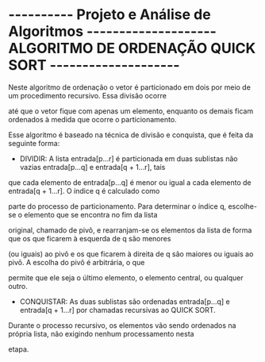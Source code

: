 # ---------- Projeto e Análise de Algoritmos -------------------- ALGORITMO DE ORDENAÇÃO QUICK SORT -------------------- #

Neste algoritmo de ordenação o vetor é particionado em dois por meio de um procedimento recursivo. Essa divisão ocorre

até que o vetor fique com apenas um elemento, enquanto os demais ficam ordenados à medida que ocorre o particionamento.

Esse algoritmo é baseado na técnica de divisão e conquista, que é feita da seguinte forma:


- DIVIDIR: A lista entrada[p...r] é particionada em duas sublistas não vazias entrada[p...q] e entrada[q + 1...r], tais

que cada elemento de entrada[p...q] é menor ou igual a cada elemento de entrada[q + 1...r]. O índice q é calculado como

parte do processo de particionamento. Para determinar o índice q, escolhe-se o elemento que se encontra no fim da lista

original, chamado de pivô, e rearranjam-se os elementos da lista de forma que os que ficarem à esquerda de q são menores

(ou iguais) ao pivô e os que ficarem à direita de q são maiores ou iguais ao pivô. A escolha do pivô é arbitrária, o que 

permite que ele seja o último elemento, o elemento central, ou qualquer outro.


- CONQUISTAR: As duas sublistas são ordenadas entrada[p...q] e entrada[q + 1...r] por chamadas recursivas ao QUICK SORT.

Durante o processo recursivo, os elementos vão sendo ordenados na própria lista, não exigindo nenhum processamento nesta

etapa.

